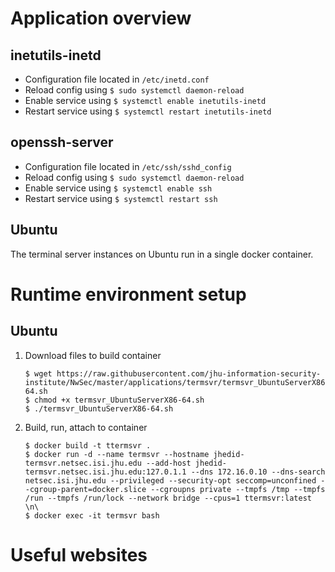 # Application overview
## inetutils-inetd
* Configuration file located in `/etc/inetd.conf`
* Reload config using `$ sudo systemctl daemon-reload`
* Enable service using `$ systemctl enable inetutils-inetd`
* Restart service using `$ systemctl restart inetutils-inetd`
## openssh-server
* Configuration file located in `/etc/ssh/sshd_config`
* Reload config using `$ sudo systemctl daemon-reload`
* Enable service using `$ systemctl enable ssh`
* Restart service using `$ systemctl restart ssh`

## Ubuntu
The terminal server instances on Ubuntu run in a single docker container.

# Runtime environment setup
## Ubuntu
1. Download files to build container
    ```
    $ wget https://raw.githubusercontent.com/jhu-information-security-institute/NwSec/master/applications/termsvr/termsvr_UbuntuServerX86-64.sh
    $ chmod +x termsvr_UbuntuServerX86-64.sh
    $ ./termsvr_UbuntuServerX86-64.sh
    ```
1. Build, run, attach to container
    ```
    $ docker build -t ttermsvr .
    $ docker run -d --name termsvr --hostname jhedid-termsvr.netsec.isi.jhu.edu --add-host jhedid-termsvr.netsec.isi.jhu.edu:127.0.1.1 --dns 172.16.0.10 --dns-search netsec.isi.jhu.edu --privileged --security-opt seccomp=unconfined --cgroup-parent=docker.slice --cgroupns private --tmpfs /tmp --tmpfs /run --tmpfs /run/lock --network bridge --cpus=1 ttermsvr:latest \n\
    $ docker exec -it termsvr bash 
    ```
# Useful websites

